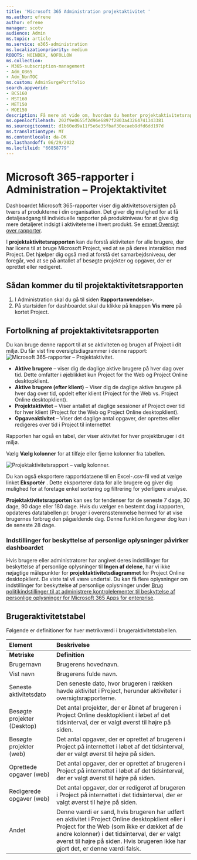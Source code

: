 ```yaml
---
title: 'Microsoft 365 Administration projektaktivitet '
ms.author: efrene
author: efrene
manager: scotv
audience: Admin
ms.topic: article
ms.service: o365-administration
ms.localizationpriority: medium
ROBOTS: NOINDEX, NOFOLLOW
ms.collection:
- M365-subscription-management
- Adm_O365
- Adm_NonTOC
ms.custom: AdminSurgePortfolio
search.appverid:
- BCS160
- MST160
- MET150
- MOE150
description: Få mere at vide om, hvordan du henter projektaktivitetsrapporten og får indsigt i projektaktiviteten i din organisation.
ms.openlocfilehash: 202f9e0655f2d96e6897f2803a43264741343381
ms.sourcegitcommit: d1b60ed9a11f5e6e35fbaf30ecaeb9dfd6dd197d
ms.translationtype: MT
ms.contentlocale: da-DK
ms.lasthandoff: 06/29/2022
ms.locfileid: "66858779"
---
```

# <a name="microsoft-365-reports-in-the-admin-center---project-activity"></a>Microsoft 365-rapporter i Administration – Projektaktivitet

Dashboardet Microsoft 365-rapporter viser dig aktivitetsoversigten på tværs af produkterne i din organisation. Det giver dig mulighed for at få detaljeadgang til individuelle rapporter på produktniveau for at give dig mere detaljeret indsigt i aktiviteterne i hvert produkt. Se [emnet Oversigt over rapporter](activity-reports.md).

I **projektaktivitetsrapporten** kan du forstå aktiviteten for alle brugere, der har licens til at bruge Microsoft Project, ved at se på deres interaktion med Project. Det hjælper dig også med at forstå det samarbejdsniveau, der foregår, ved at se på antallet af besøgte projekter og opgaver, der er oprettet eller redigeret.

## <a name="how-to-get-to-the-project-activity-report"></a>Sådan kommer du til projektaktivitetsrapporten

1. I Administration skal du gå til siden **Rapportanvendelse**\>.<a href="https://go.microsoft.com/fwlink/p/?linkid=2074756" target="_blank"></a>
2. På startsiden for dashboardet skal du klikke på knappen **Vis mere** på kortet Project.

## <a name="interpret-the-project-activity-report"></a>Fortolkning af projektaktivitetsrapporten

Du kan bruge denne rapport til at se aktiviteten og brugen af Project i dit miljø. Du får vist fire oversigtsdiagrammer i denne rapport:  <br/>![Microsoft 365-rapporter – Projektaktivitet.](../../media/project-activity.png)

- **Aktive brugere** – viser dig de daglige aktive brugere på hver dag over tid. Dette omfatter i øjeblikket kun Project for the Web og Project Online desktopklient.
- **Aktive brugere (efter klient)** – Viser dig de daglige aktive brugere på hver dag over tid, opdelt efter klient (Project for the Web vs. Project Online desktopklient).
- **Projektaktivitet** – Viser antallet af daglige sessioner af Project over tid for hver klient (Project for the Web og Project Online desktopklient).
- **Opgaveaktivitet** – Viser det daglige antal opgaver, der oprettes eller redigeres over tid i Project til internettet

Rapporten har også en tabel, der viser aktivitet for hver projektbruger i dit miljø.

Vælg **Vælg kolonner** for at tilføje eller fjerne kolonner fra tabellen.

![Projektaktivitetsrapport – vælg kolonner.](../../media/project-activity-columns.png)

Du kan også eksportere rapportdataene til en Excel-.csv-fil ved at vælge linket **Eksportér** . Dette eksporterer data for alle brugere og giver dig mulighed for at foretage enkel sortering og filtrering for yderligere analyse.

**Projektaktivitetsrapporten** kan ses for tendenser for de seneste 7 dage, 30 dage, 90 dage eller 180 dage. Hvis du vælger en bestemt dag i rapporten, opdateres datatabellen pr. bruger i overensstemmelse hermed for at vise brugernes forbrug den pågældende dag. Denne funktion fungerer dog kun i de seneste 28 dage.

### <a name="privacy-settings-impact-on-the-dashboard"></a>Indstillinger for beskyttelse af personlige oplysninger påvirker dashboardet

Hvis brugere eller administratorer har angivet deres indstillinger for beskyttelse af personlige oplysninger til **Ingen af delene**, har vi ikke nøjagtige målepunkter for **projektaktivitetsdiagrammet** for Project Online desktopklient. De viste tal vil være undertal. Du kan få flere oplysninger om indstillinger for beskyttelse af personlige oplysninger under [Brug politikindstillinger til at administrere kontrolelementer til beskyttelse af personlige oplysninger for Microsoft 365 Apps for enterprise](/deployoffice/privacy/manage-privacy-controls.md).

## <a name="user-activity-table"></a>Brugeraktivitetstabel

Følgende er definitioner for hver metrikværdi i brugeraktivitetstabellen.

|Element|Beskrivelse|
|:-----|:-----|
|**Metriske**|**Definition**|
|Brugernavn|Brugerens hovednavn.|
|Vist navn|Brugerens fulde navn.|
|Seneste aktivitetsdato|Den seneste dato, hvor brugeren i rækken havde aktivitet i Project, herunder aktiviteter i oversigtsrapporterne.|
|Besøgte projekter (Desktop)|Det antal projekter, der er åbnet af brugeren i Project Online desktopklient i løbet af det tidsinterval, der er valgt øverst til højre på siden.|
|Besøgte projekter (web)| Det antal opgaver, der er oprettet af brugeren i Project på internettet i løbet af det tidsinterval, der er valgt øverst til højre på siden.|
|Oprettede opgaver (web)|Det antal opgaver, der er oprettet af brugeren i Project på internettet i løbet af det tidsinterval, der er valgt øverst til højre på siden.|
|Redigerede opgaver (web)|Det antal opgaver, der er redigeret af brugeren i Project på internettet i det tidsinterval, der er valgt øverst til højre på siden.|
|Andet|Denne værdi er sand, hvis brugeren har udført en aktivitet i Project Online desktopklient eller i Project for the Web (som ikke er dækket af de andre kolonner) i det tidsinterval, der er valgt øverst til højre på siden. Hvis brugeren ikke har gjort det, er denne værdi falsk.|

